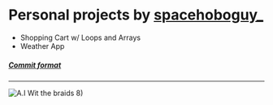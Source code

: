 # Personal projects by [spacehoboguy_](https://twitter.com/spacehoboguy)

* Shopping Cart w/ Loops and Arrays
* Weather App

##### [Commit format](https://www.conventionalcommits.org/en/v1.0.0/)

***
![A.I Wit the braids 8)](ai-with-the-braids-drip-dawg.gif)